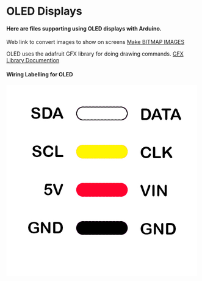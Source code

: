 # OLED Displays

#### Here are files supporting using OLED displays with Arduino. 
Web link to convert images to show on screens [Make BITMAP IMAGES](https://javl.github.io/image2cpp/)

OLED uses the adafruit GFX library for doing drawing commands. [GFX Library Documention](https://cdn-learn.adafruit.com/downloads/pdf/adafruit-gfx-graphics-library.pdf)

#### Wiring Labelling for OLED
![alt text](https://github.com/peteRogers/Y1_PhysComp/blob/main/OLED/i2cGraphic.jpg "i2c graphics")


